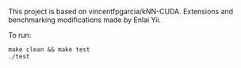 This project is based on vincentfpgarcia/kNN-CUDA. Extensions and benchmarking modifications made by Enlai Yii.

To run:
```
make clean && make test
./test
```
